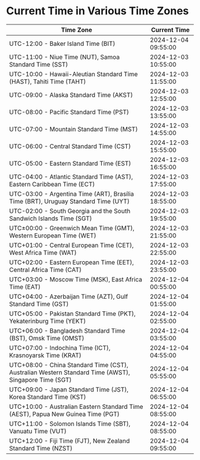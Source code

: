 # Current Time in Various Time Zones

| Time Zone | Current Time |
|-----------|--------------|
| UTC-12:00 - Baker Island Time (BIT) | 2024-12-04 09:55:00 |
| UTC-11:00 - Niue Time (NUT), Samoa Standard Time (SST) | 2024-12-03 10:55:00 |
| UTC-10:00 - Hawaii-Aleutian Standard Time (HAST), Tahiti Time (TAHT) | 2024-12-03 11:55:00 |
| UTC-09:00 - Alaska Standard Time (AKST) | 2024-12-03 12:55:00 |
| UTC-08:00 - Pacific Standard Time (PST) | 2024-12-03 13:55:00 |
| UTC-07:00 - Mountain Standard Time (MST) | 2024-12-03 14:55:00 |
| UTC-06:00 - Central Standard Time (CST) | 2024-12-03 15:55:00 |
| UTC-05:00 - Eastern Standard Time (EST) | 2024-12-03 16:55:00 |
| UTC-04:00 - Atlantic Standard Time (AST), Eastern Caribbean Time (ECT) | 2024-12-03 17:55:00 |
| UTC-03:00 - Argentina Time (ART), Brasília Time (BRT), Uruguay Standard Time (UYT) | 2024-12-03 18:55:00 |
| UTC-02:00 - South Georgia and the South Sandwich Islands Time (SGT) | 2024-12-03 19:55:00 |
| UTC±00:00 - Greenwich Mean Time (GMT), Western European Time (WET) | 2024-12-03 21:55:00 |
| UTC+01:00 - Central European Time (CET), West Africa Time (WAT) | 2024-12-03 22:55:00 |
| UTC+02:00 - Eastern European Time (EET), Central Africa Time (CAT) | 2024-12-03 23:55:00 |
| UTC+03:00 - Moscow Time (MSK), East Africa Time (EAT) | 2024-12-04 00:55:00 |
| UTC+04:00 - Azerbaijan Time (AZT), Gulf Standard Time (GST) | 2024-12-04 01:55:00 |
| UTC+05:00 - Pakistan Standard Time (PKT), Yekaterinburg Time (YEKT) | 2024-12-04 02:55:00 |
| UTC+06:00 - Bangladesh Standard Time (BST), Omsk Time (OMST) | 2024-12-04 03:55:00 |
| UTC+07:00 - Indochina Time (ICT), Krasnoyarsk Time (KRAT) | 2024-12-04 04:55:00 |
| UTC+08:00 - China Standard Time (CST), Australian Western Standard Time (AWST), Singapore Time (SGT) | 2024-12-04 05:55:00 |
| UTC+09:00 - Japan Standard Time (JST), Korea Standard Time (KST) | 2024-12-04 06:55:00 |
| UTC+10:00 - Australian Eastern Standard Time (AEST), Papua New Guinea Time (PGT) | 2024-12-04 08:55:00 |
| UTC+11:00 - Solomon Islands Time (SBT), Vanuatu Time (VUT) | 2024-12-04 08:55:00 |
| UTC+12:00 - Fiji Time (FJT), New Zealand Standard Time (NZST) | 2024-12-04 09:55:00 |
